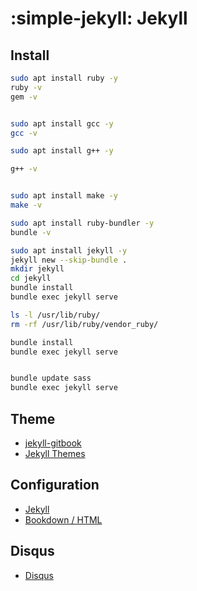 # :simple-jekyll: Jekyll

## Install

```bash
sudo apt install ruby -y
ruby -v
gem -v


sudo apt install gcc -y
gcc -v

sudo apt install g++ -y

g++ -v


sudo apt install make -y
make -v

sudo apt install ruby-bundler -y
bundle -v

sudo apt install jekyll -y
jekyll new --skip-bundle .
mkdir jekyll
cd jekyll
bundle install
bundle exec jekyll serve

ls -l /usr/lib/ruby/
rm -rf /usr/lib/ruby/vendor_ruby/

bundle install
bundle exec jekyll serve


bundle update sass
bundle exec jekyll serve
```

## Theme

- [jekyll-gitbook](https://github.com/sighingnow/jekyll-gitbook)
- [Jekyll Themes](https://jekyllrb.com/docs/themes/)

## Configuration

- [Jekyll](https://jekyllrb.com)
- [Bookdown / HTML](https://bookdown.org/yihui/bookdown/html.html)

## Disqus

- [Disqus](https://disqus.com/)
